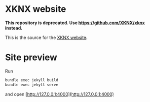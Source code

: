 # XKNX website 

**This repository is deprecated. Use https://github.com/XKNX/xknx instead.**

This is the source for the [XKNX website](http://xknx.io).

# Site preview

Run

```bash
bundle exec jekyll build
bundle exec jekyll serve

```

and open [http://127.0.0.1:4000](http://127.0.0.1:4000)
